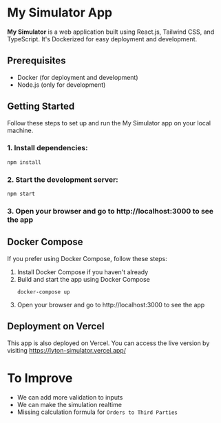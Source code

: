 # My Simulator App

**My Simulator** is a web application built using React.js, Tailwind CSS, and TypeScript. It's Dockerized for easy deployment and development.

## Prerequisites

- Docker (for deployment and development)
- Node.js (only for development)

## Getting Started

Follow these steps to set up and run the My Simulator app on your local machine.

### 1. Install dependencies:

```
npm install
```

### 2. Start the development server:

```
npm start
```

### 3. Open your browser and go to http://localhost:3000 to see the app

## Docker Compose

If you prefer using Docker Compose, follow these steps:

1. Install Docker Compose if you haven't already
2. Build and start the app using Docker Compose
   ```
   docker-compose up
   ```
3. Open your browser and go to http://localhost:3000 to see the app

## Deployment on Vercel

This app is also deployed on Vercel. You can access the live version by visiting https://lyton-simulator.vercel.app/

# To Improve

- We can add more validation to inputs
- We can make the simulation realtime
- Missing calculation formula for `Orders to Third Parties`